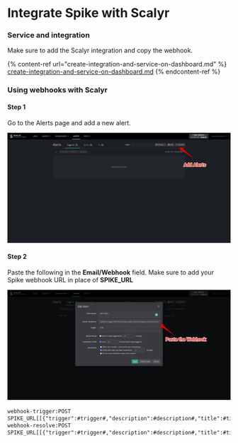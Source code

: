 # Integrate Spike with Scalyr

### Service and integration <a href="service-and-integration" id="service-and-integration"></a>

Make sure to add the Scalyr integration and copy the webhook.

{% content-ref url="create-integration-and-service-on-dashboard.md" %}
[create-integration-and-service-on-dashboard.md](create-integration-and-service-on-dashboard.md)
{% endcontent-ref %}

###

### Using webhooks with Scalyr

#### Step 1

Go to the Alerts page and add a new alert.

![](<../.gitbook/assets/image (87).png>)



#### Step 2

Paste the following in the **Email/Webhook** field. Make sure to add your Spike webhook URL in place of **SPIKE_URL**

![](<../.gitbook/assets/image (88).png>)

```
webhook-trigger:POST 
SPIKE_URL[[{"trigger":#trigger#,"description":#description#,"title":#title#,"link":#link#,"id":#id#}]],
webhook-resolve:POST
SPIKE_URL[[{"trigger":#trigger#,"description":#description#,"title":#title#,"link":#link#,"id":#id#}]]
```

